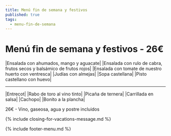 ```yaml
---
title: Menú fin de semana y festivos
published: true
tags:
  - menu-fin-de-semana
---
```


# Menú fin de semana y festivos - 26€

|Ensalada con ahumados, mango y aguacate|
|Ensalada con rulo de cabra, frutos secos y balsámico de frutos rojos|
|Ensalada con tomate de nuestro huerto con ventresca| 
|Judías con almejas|
|Sopa castellana|
|Pisto castellano con huevo|

------

|Entrecot|
|Rabo de toro al vino tinto|
|Picaña de ternera|
|Carrillada en salsa|
|Cachopo|
|Bonito  a la plancha|

<!-- |Cordero asado|eligiendo este segundo plato se añade 10€ al menú, en total 36€| -->

26€ - Vino, gaseosa, agua y postre incluidos

{% include closing-for-vacations-message.md %}

{% include footer-menu.md %}
